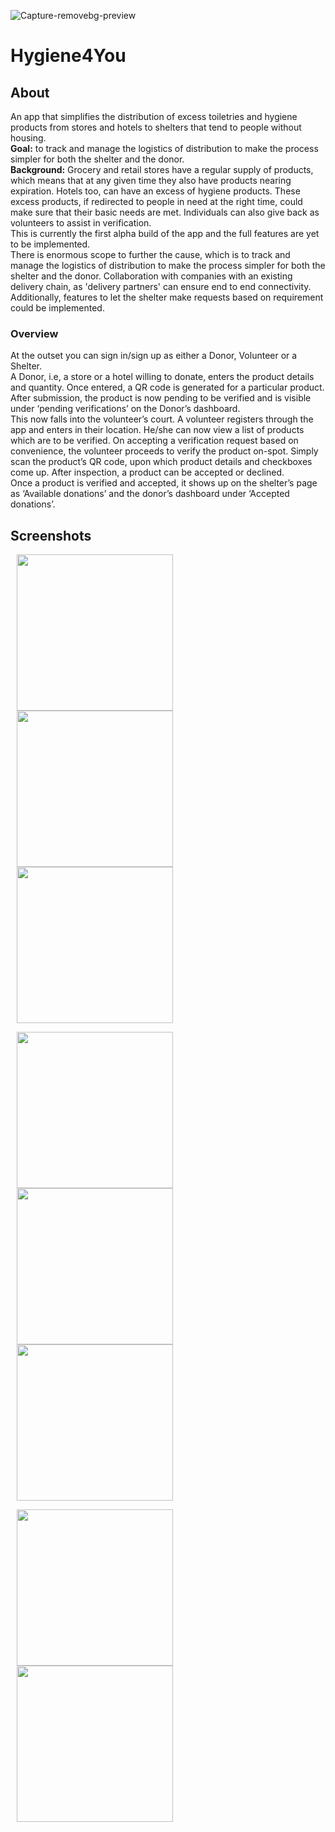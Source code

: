 ![Capture-removebg-preview](https://user-images.githubusercontent.com/72306130/127724566-e6cdf538-b8dd-4a40-b447-165b717a679b.png)
# Hygiene4You
## About
An app that simplifies the distribution of excess toiletries and hygiene products from stores and hotels to shelters that tend to people without housing.    
**Goal:** to track and manage the logistics of distribution to make the process simpler for both the shelter and the donor.    
**Background:**  Grocery and retail stores have a regular supply of products, which means that at any given time they also have products nearing expiration. Hotels too, can have an excess of hygiene products. These excess products, if redirected to people in need at the right time, could make sure that their basic needs are met. Individuals can also give back as volunteers to assist in verification.  
This is currently the first alpha build of the app and the full features are yet to be implemented.     
There is enormous scope to further the cause, which is to track and manage the logistics of distribution to make the process simpler for both the shelter and the donor. Collaboration with companies with an existing delivery chain, as 'delivery partners' can ensure end to end connectivity. Additionally, features to let the shelter make requests based on requirement could be implemented.  
### Overview
At the outset you can sign in/sign up as either a Donor, Volunteer or a Shelter.     
A Donor, i.e, a store or a hotel willing to donate, enters the product details and quantity. Once entered, a QR code is generated for a particular product. After submission, the product is now pending to be verified and is visible under ‘pending verifications’ on the Donor’s dashboard.     
This now falls into the volunteer’s court. A volunteer registers through the app and enters in their location. He/she can now view a list of products which are to be verified. On accepting a verification request based on convenience, the volunteer proceeds to verify the product on-spot. Simply scan the product’s QR code, upon which product details and checkboxes come up. After inspection, a product can be accepted or declined.   
Once a product is verified and accepted, it shows up on the shelter’s page as ‘Available donations’ and the donor’s dashboard under ‘Accepted donations’.  

## Screenshots        
<p float = "left">

<!-- ### Main Page: -->
<img src = "https://user-images.githubusercontent.com/72306130/127724240-4f0d64a5-594c-4b5a-bffe-e40a62aef269.jpg" width="250" hspace="10"/>
<!-- ![Main page](https://user-images.githubusercontent.com/77959565/119697462-d5a4eb80-be6d-11eb-8220-64762d06d794.jpeg ) -->

<!-- ### Sign In -->
<img src = "https://user-images.githubusercontent.com/72306130/127724297-9b2c5171-8e05-4944-835f-926cc568210d.jpg" width="250" hspace="10"/>
<!-- ![SignUp](https://user-images.githubusercontent.com/77959565/119697994-6b407b00-be6e-11eb-843b-4dfd60c49797.jpeg)
 -->

<!-- ### OTP Verification -->

<img src = "https://user-images.githubusercontent.com/72306130/127724352-f96598b1-09c1-495d-b357-25157a1e7f15.jpg" width="250" hspace="10"/>
<!-- ![OTPVerification](https://user-images.githubusercontent.com/77959565/119698663-15200780-be6f-11eb-9c53-fc9b3c90019c.jpeg) -->
  </p>
  
<p float = "left">
<!-- ### Dashboard -->
<img src = "https://user-images.githubusercontent.com/72306130/127724380-0f698343-3a94-45df-a820-483410a7360a.jpg" width="250" hspace="10"/>
<!-- ![Dashboard](https://user-images.githubusercontent.com/77959565/119698848-47316980-be6f-11eb-94c9-c233c35f7915.jpeg) -->

<!-- ### Navigation -->
<img src = "https://user-images.githubusercontent.com/72306130/127724411-08554f45-f5ae-43ad-8c9f-907304269ccc.jpg" width="250" hspace="10"/>
<!-- ![Navigation](https://user-images.githubusercontent.com/77959565/119699117-73e58100-be6f-11eb-8a96-8e4f1a2bb307.jpeg) -->

<!-- ### Cars -->
<img src = "https://user-images.githubusercontent.com/72306130/127724452-cc4eaacc-aa73-4e58-992d-55f773481a38.jpg" width="250" hspace="10"/>
<!-- ![Carss](https://user-images.githubusercontent.com/77959565/119699231-8e1f5f00-be6f-11eb-8d98-d5fd21bffebb.jpeg)-->
  </p>
<p float = "left">
<!-- ### Bill Page -->
<img src = "https://user-images.githubusercontent.com/72306130/127724475-86436df7-92fb-4385-a2cd-55665f0942e0.jpg" width="250" hspace="10"/>
<!-- ![BillPage](https://user-images.githubusercontent.com/77959565/119699345-b313d200-be6f-11eb-9265-142f98c519a6.jpeg)
 -->
<!-- ### Payment Authentication -->
<img src = "https://user-images.githubusercontent.com/72306130/127724508-d1f08dcc-bc64-4dcc-88cf-37c381720dbf.jpg" width="250" hspace="10"/>
<!-- ![PaymentAuth](https://user-images.githubusercontent.com/77959565/119699444-cde64680-be6f-11eb-918a-0994a3d7063f.jpeg) -->
  </p>
